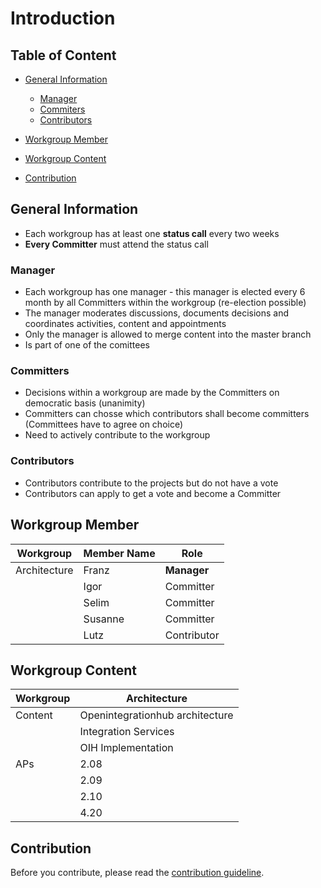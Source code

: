 # Introduction

## Table of Content
- [General Information](#general-information)
  - [Manager](#manager)
  - [Commiters](#committers)
  - [Contributors](#contributors)
- [Workgroup Member](#workgroup-member)

- [Workgroup Content](#workgroup-content)

- [Contribution](#contribution)

## General Information
- Each workgroup has at least one **status call** every two weeks
- **Every Committer** must attend the status call

### Manager
- Each workgroup has one manager - this manager is elected every 6 month by all Committers within the workgroup (re-election possible)
- The manager moderates discussions, documents decisions and coordinates activities, content and appointments
- Only the manager is allowed to merge content into the master branch
- Is part of one of the comittees

### Committers
- Decisions within a workgroup are made by the Committers on democratic basis (unanimity)
- Committers can chosse which contributors shall become committers (Committees have to agree on choice)
- Need to actively contribute to the workgroup

### Contributors
- Contributors contribute to the projects but do not have a vote
- Contributors can apply to get a vote and become a Committer


## Workgroup Member

| Workgroup  | Member Name | Role |
| ------------- | ------------- | ------------- |
| Architecture  | Franz  | **Manager**  |
|  | Igor  | Committer  |
|  | Selim  | Committer  |
|  | Susanne  | Committer  |
|  | Lutz  | Contributor  |

## Workgroup Content

| Workgroup  | Architecture |
| ------------- | ------------- |
| Content  | Openintegrationhub architecture |
|  | Integration Services  |
|  | OIH Implementation  |  
| APs | 2.08 |
|  | 2.09 |
|  | 2.10 |
|  | 4.20 |

## Contribution

Before you contribute, please read the [contribution guideline](https://github.com/openintegrationhub/Architecture/blob/master/CONTRIBUTING.md).
